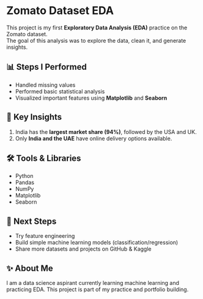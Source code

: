 # Zomato Dataset EDA

This project is my first **Exploratory Data Analysis (EDA)** practice on the Zomato dataset.  
The goal of this analysis was to explore the data, clean it, and generate insights.

## 📊 Steps I Performed
- Handled missing values  
- Performed basic statistical analysis  
- Visualized important features using **Matplotlib** and **Seaborn**   

## 🔑 Key Insights
1. India has the **largest market share (94%)**, followed by the USA and UK.  
2. Only **India and the UAE** have online delivery options available.    

## 🛠️ Tools & Libraries
- Python  
- Pandas  
- NumPy  
- Matplotlib  
- Seaborn  

## 🚀 Next Steps
- Try feature engineering  
- Build simple machine learning models (classification/regression)  
- Share more datasets and projects on GitHub & Kaggle  

## ✨ About Me
I am a data science aspirant currently learning machine learning and practicing EDA.
This project is part of my practice and portfolio building.